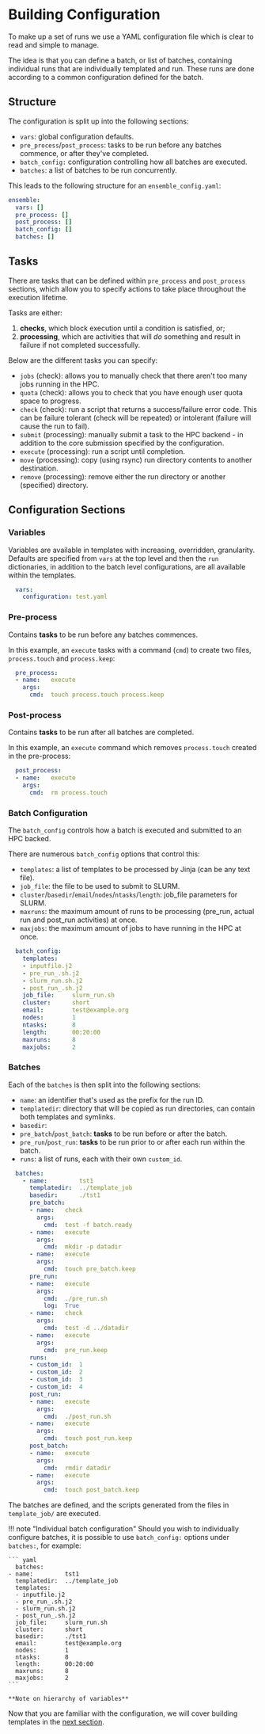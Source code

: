# Building Configuration

To make up a set of runs we use a YAML configuration file which is clear to 
read and simple to manage. 

The idea is that you can define a batch, or list of batches, containing 
individual runs that are individually templated and run. These runs are done 
according to a common configuration defined for the batch.


## Structure
The configuration is split up into the following sections: 

* `vars`: global configuration defaults.
* `pre_process`/`post_process`: tasks to be run before any batches commence, or 
  after they've completed.
* `batch_config:` configuration controlling how all batches are executed.
* `batches`: a list of batches to be run concurrently.

This leads to the following structure for an `ensemble_config.yaml`:

```yaml
ensemble:
  vars: []
  pre_process: []
  post_process: []
  batch_config: []
  batches: []
```

## Tasks
There are tasks that can be defined within `pre_process` and `post_process` sections, 
which allow you to specify actions to take place throughout the execution lifetime. 

Tasks are either:

  1. **checks**, which block execution until a condition is satisfied, or;
  1. **processing**, which are activities that will _do_ something and result in 
    failure if not completed successfully.

Below are the different tasks you can specify:

* `jobs` (check): allows you to manually check that there aren't too many jobs 
  running in the HPC.  
* `quota` (check): allows you to check that you have enough user quota space 
  to progress.
* `check` (check): run a script that returns a success/failure error code. This 
  can be failure tolerant (check will be  repeated) or intolerant (failure 
  will cause the run to fail).
* `submit` (processing): manually submit a task to the HPC backend - in 
  addition to the core submission specified by the configuration. 
* `execute` (processing): run a script until completion.
* `move` (processing): copy (using rsync) run directory contents to another 
  destination.
* `remove` (processing): remove either the run directory or another (specified) 
  directory.

## Configuration Sections
### Variables

Variables are available in templates with increasing, overridden, granularity. 
Defaults are specified from `vars` at the top level and then the `run` 
dictionaries, in addition to the batch level configurations, are all available 
within the templates.  

```yaml
  vars:
    configuration: test.yaml
```

### Pre-process
Contains **tasks** to be run before any batches commences.

In this example, an `execute` tasks with a command (`cmd`) to create two files, `process.touch` and `process.keep`:

```yaml
  pre_process: 
  - name:   execute
    args:
      cmd:  touch process.touch process.keep
```

### Post-process
Contains **tasks** to be run after all batches are completed.

In this example, an `execute` command which removes `process.touch` created in the pre-process:
```yaml
  post_process:
  - name:   execute
    args:
      cmd:  rm process.touch
```

### Batch Configuration
The `batch_config` controls how a batch is executed and submitted to an HPC backed.

There are numerous `batch_config` options that control this:

  * `templates`: a list of templates to be processed by Jinja (can be any text file).
  * `job_file`: the file to be used to submit to SLURM.
  * `cluster`/`basedir`/`email`/`nodes`/`ntasks`/`length`: job_file parameters for SLURM.
  * `maxruns`: the maximum amount of runs to be processing (pre_run, actual run and post_run  activities) at once.
  * `maxjobs`: the maximum amount of jobs to have running in the HPC at once.

```yaml
  batch_config:
    templates:
    - inputfile.j2
    - pre_run_.sh.j2
    - slurm_run.sh.j2
    - post_run_.sh.j2
    job_file:     slurm_run.sh
    cluster:      short
    email:        test@example.org
    nodes:        1
    ntasks:       8
    length:       00:20:00
    maxruns:      8
    maxjobs:      2
```

### Batches
Each of the `batches` is then split into the following sections: 

  * `name`: an identifier that's used as the prefix for the run ID.
  * `templatedir`: directory that will be copied as run directories, can contain both templates and symlinks.
  * `basedir`:
  * `pre_batch`/`post_batch`: **tasks** to be run before or after the batch.
  * `pre_run`/`post_run`: **tasks** to be run prior to or after each run within the batch.
  * `runs`: a list of runs, each with their own `custom_id`.

```yaml
  batches:
    - name:         tst1
      templatedir:  ../template_job
      basedir:      ./tst1
      pre_batch:    
      - name:   check
        args:
          cmd:  test -f batch.ready
      - name:   execute
        args:
          cmd:  mkdir -p datadir
      - name:   execute
        args:
          cmd:  touch pre_batch.keep
      pre_run:      
      - name:   execute
        args:
          cmd:  ./pre_run.sh
          log:  True
      - name:   check
        args:
          cmd:  test -d ../datadir
      - name:   execute
        args:
          cmd:  pre_run.keep
      runs:         
      - custom_id:  1
      - custom_id:  2
      - custom_id:  3
      - custom_id:  4
      post_run:     
      - name:   execute
        args:
          cmd:  ./post_run.sh
      - name:   execute
        args:
          cmd:  touch post_run.keep
      post_batch:
      - name:   execute
        args:
          cmd:  rmdir datadir
      - name:   execute
        args:
          cmd:  touch post_batch.keep
```

The batches are defined, and the scripts generated from the files in `template_job/` are executed.

!!! note "Individual batch configuration"
    Should you wish to individually configure batches, it is possible to use
    `batch_config:` options under `batches:`, for example:

    ``` yaml
      batches:
    - name:         tst1
      templatedir:  ../template_job
      templates:
      - inputfile.j2
      - pre_run_.sh.j2
      - slurm_run.sh.j2
      - post_run_.sh.j2
      job_file:     slurm_run.sh
      cluster:      short
      basedir:      ./tst1
      email:        test@example.org
      nodes:        1
      ntasks:       8
      length:       00:20:00
      maxruns:      8
      maxjobs:      2
    ```

    **Note on hierarchy of variables**

Now that you are familiar with the configuration, we will cover building templates
in the [next section](templates.md).